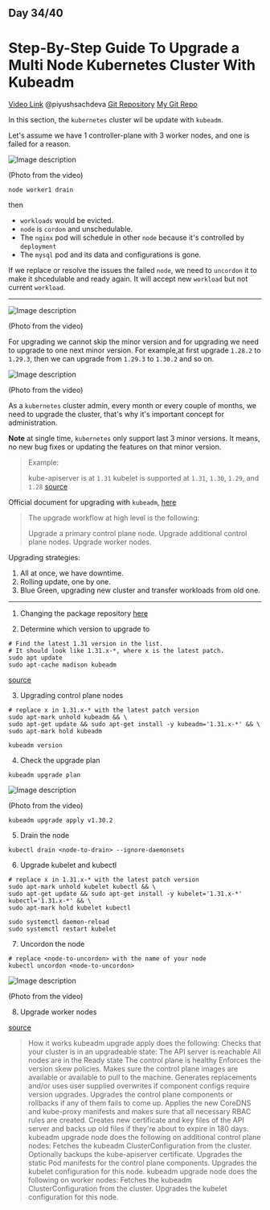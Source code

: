 ## Day 34/40
# Step-By-Step Guide To Upgrade a Multi Node Kubernetes Cluster With Kubeadm
[Video Link](https://www.youtube.com/watch?v=NtX75Ze47EU)
@piyushsachdeva 
[Git Repository](https://github.com/piyushsachdeva/CKA-2024/)
[My Git Repo](https://github.com/sina14/40daysofkubernetes)


In this section, the `kubernetes` cluster wil be update with `kubeadm`. 


Let's assume we have 1 controller-plane with 3 worker nodes, and one is failed for a reason.

![Image description](https://dev-to-uploads.s3.amazonaws.com/uploads/articles/345zt6zp5i39fbznd57s.png)

(Photo from the video)

```
node worker1 drain
```
then
- `workloads` would be evicted.
- `node` is `cordon` and unschedulable.
- The `nginx` pod will schedule in other `node` because it's controlled by `deployment`
- The `mysql` pod and its data and configurations is gone.

 
If we replace or resolve the issues the failed `node`, we need to `uncordon` it to make it shcedulable and ready again.
It will accept new `workload` but not current `workload`. 

---


![Image description](https://dev-to-uploads.s3.amazonaws.com/uploads/articles/rh1i4j3a6lv9d0nnn6ra.png)

(Photo from the video)

For upgrading we cannot skip the minor version and for upgrading we need to upgrade to one next minor version.
For example,at first upgrade `1.28.2` to `1.29.3`, then we can upgrade from `1.29.3` to `1.30.2` and so on.

![Image description](https://dev-to-uploads.s3.amazonaws.com/uploads/articles/eanytvbfdx0nl5l31d14.png)

(Photo from the video)

As a `kubernetes` cluster admin, every month or every couple of months, we need to upgrade the cluster, that's why it's important concept for administration.

**Note** at single time, `kubernetes` only support last 3 minor versions. It means, no new bug fixes or updating the features on that minor version.

>Example:
>
>    kube-apiserver is at `1.31`
>    kubelet is supported at `1.31`, `1.30`, `1.29`, and `1.28`
[source](https://kubernetes.io/releases/version-skew-policy/#kubelet)


Official document for upgrading with `kubeadm`, [here](https://kubernetes.io/docs/tasks/administer-cluster/kubeadm/kubeadm-upgrade/)
>The upgrade workflow at high level is the following:
>
>    Upgrade a primary control plane node.
>    Upgrade additional control plane nodes.
>    Upgrade worker nodes.


Upgrading strategies:
1. All at once, we have downtime.
2. Rolling update, one by one.
3. Blue Green, upgrading new cluster and transfer workloads from old one.

---


1. Changing the package repository 
[here](https://kubernetes.io/docs/tasks/administer-cluster/kubeadm/change-package-repository/#verifying-if-the-kubernetes-package-repositories-are-used)


2. Determine which version to upgrade to

```
# Find the latest 1.31 version in the list.
# It should look like 1.31.x-*, where x is the latest patch.
sudo apt update
sudo apt-cache madison kubeadm
```
[source](https://kubernetes.io/docs/tasks/administer-cluster/kubeadm/kubeadm-upgrade/#determine-which-version-to-upgrade-to)


3. Upgrading control plane nodes 

```
# replace x in 1.31.x-* with the latest patch version
sudo apt-mark unhold kubeadm && \
sudo apt-get update && sudo apt-get install -y kubeadm='1.31.x-*' && \
sudo apt-mark hold kubeadm
```
```
kubeadm version
```


4. Check the upgrade plan

```
kubeadm upgrade plan
```

![Image description](https://dev-to-uploads.s3.amazonaws.com/uploads/articles/574cvh0d4f2v2p6w5x6h.png)

(Photo from the video)

```
kubeadm upgrade apply v1.30.2
```

5. Drain the node 

```
kubectl drain <node-to-drain> --ignore-daemonsets
```

6. Upgrade kubelet and kubectl 

```
# replace x in 1.31.x-* with the latest patch version
sudo apt-mark unhold kubelet kubectl && \
sudo apt-get update && sudo apt-get install -y kubelet='1.31.x-*' kubectl='1.31.x-*' && \
sudo apt-mark hold kubelet kubectl

```

```
sudo systemctl daemon-reload
sudo systemctl restart kubelet

```

7. Uncordon the node 

```
# replace <node-to-uncordon> with the name of your node
kubectl uncordon <node-to-uncordon>

```

![Image description](https://dev-to-uploads.s3.amazonaws.com/uploads/articles/cudb5dfwshtrx2rvuo70.png)

(Photo from the video)


8. Upgrade worker nodes 

[source](https://kubernetes.io/docs/tasks/administer-cluster/kubeadm/kubeadm-upgrade/#how-it-works)

> How it works
> kubeadm upgrade apply does the following:
>     Checks that your cluster is in an upgradeable state:
>         The API server is reachable
>         All nodes are in the Ready state
>         The control plane is healthy
>     Enforces the version skew policies.
>     Makes sure the control plane images are available or available to pull to the machine.
>     Generates replacements and/or uses user supplied overwrites if component configs require version upgrades.
>     Upgrades the control plane components or rollbacks if any of them fails to come up.
>     Applies the new CoreDNS and kube-proxy manifests and makes sure that all necessary RBAC rules are created.
>     Creates new certificate and key files of the API server and backs up old files if they're about to expire in 180 days.
> kubeadm upgrade node does the following on additional control plane nodes:
>     Fetches the kubeadm ClusterConfiguration from the cluster.
>     Optionally backups the kube-apiserver certificate.
>     Upgrades the static Pod manifests for the control plane components.
>     Upgrades the kubelet configuration for this node.
> kubeadm upgrade node does the following on worker nodes:
>     Fetches the kubeadm ClusterConfiguration from the cluster.
>     Upgrades the kubelet configuration for this node.
















